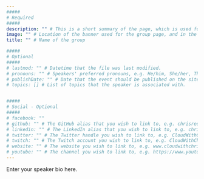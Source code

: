 ```yaml
---
#####
# Required
#####
description: "" # This is a short summary of the page, which is used for SEO (Search Engine Optimisation purposes) It does not appear to the users, but is used as part of the site's metadata, which is used by search engines. Therefore, it's strongly recommended to set this to something meaningful, as it will have a positive impact on discoverability of your content in public searches.populated the page's description metadata.
image: "" # Location of the banner used for the group page, and in the group list
title: "" # Name of the group

#####
# Optional
#####
# lastmod: "" # Datetime that the file was last modified.
# pronouns: "" # Speakers' preferred pronouns, e.g. He/him, She/her, They/them
# publishDate: "" # Date that the event should be published on the site (Any builds that you run after this date will display the site). Useful if you want to time this with some kind of social media push/press release.
# topics: [] # List of topics that the speaker is associated with. 


#####
# Social - Optional
#####
# facebook: ""
# github: "" # The GitHub alias that you wish to link to, e.g. chrisreddington
# linkedin: "" # The LinkedIn alias that you wish to link to, e.g. chrisreddington
# twitter: "" # The Twitter handle you wish to link to, e.g. CloudWithChris
# twitch: "" # The Twitch account you wish to link to, e.g. CloudWithChris
# website: "" # The website you wish to link to, e.g. www.cloudwithchris.com
# youtube: "" # The channel you wish to link to, e.g. https://www.youtube.com/c/CloudWithChris
---
```

Enter your speaker bio here.